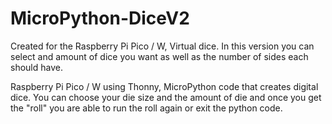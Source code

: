 # MicroPython-DiceV2
Created for the Raspberry Pi Pico / W, Virtual dice. In this version you can select and amount of dice you want as well as the number of sides each should have.

Raspberry Pi Pico / W using Thonny, MicroPython code that creates digital dice. You can choose your die size and the amount of die and once you get the "roll" you are able to run the roll again or exit the python code.
